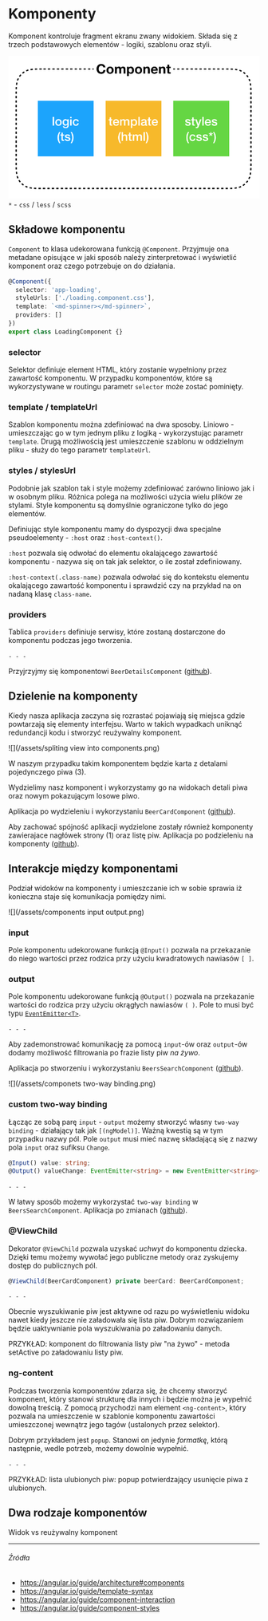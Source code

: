 # Komponenty

Komponent kontroluje fragment ekranu zwany widokiem. Składa się z trzech podstawowych elementów - logiki, szablonu oraz styli.

![](/assets/component.png)  
`*` - `css` / `less` / `scss`

## Składowe komponentu

`Component` to klasa udekorowana funkcją `@Component`. Przyjmuje ona metadane opisujące w jaki sposób należy zinterpretować i wyświetlić komponent oraz czego potrzebuje on do działania.

```ts
@Component({
  selector: 'app-loading',
  styleUrls: ['./loading.component.css'],
  template: `<md-spinner></md-spinner>`,
  providers: []
})
export class LoadingComponent {}
```

### selector

Selektor definiuje element HTML, który zostanie wypełniony przez zawartość komponentu. W przypadku komponentów, które są wykorzystywane w routingu parametr `selector` może zostać pominięty.

### template / templateUrl

Szablon komponentu można zdefiniować na dwa sposoby. Liniowo - umieszczając go w tym jednym pliku z logiką - wykorzystując parametr `template`. Drugą możliwością jest umieszczenie szablonu w oddzielnym pliku - służy do tego parametr `templateUrl`.

### styles / stylesUrl

Podobnie jak szablon tak i style możemy zdefiniować zarówno liniowo jak i w osobnym pliku. Różnica polega na możliwości użycia wielu plików ze stylami. Style komponentu są domyślnie ograniczone tylko do jego elementów.

Definiując style komponentu mamy do dyspozycji dwa specjalne pseudoelementy - `:host` oraz `:host-context()`.

`:host` pozwala się odwołać do elementu okalającego zawartość komponentu - nazywa się on tak jak selektor, o ile został zdefiniowany.

`:host-context(.class-name)` pozwala odwołać się do kontekstu elementu okalającego zawartość komponentu i sprawdzić czy na przykład na on nadaną klasę `class-name`.

### providers

Tablica `providers` definiuje serwisy, które zostaną dostarczone do komponentu podczas jego tworzenia.

`- - -`

Przyjrzyjmy się komponentowi `BeerDetailsComponent` \([github](https://github.com/mmotel/ng-beers-app/tree/v4/src/app/core/beer-details)\).

## Dzielenie na komponenty

Kiedy nasza aplikacja zaczyna się rozrastać pojawiają się miejsca gdzie powtarzają się elementy interfejsu. Warto w takich wypadkach uniknąć redundancji kodu i stworzyć reużywalny komponent.

![](/assets/spliting view into components.png)

W naszym przypadku takim komponentem będzie karta z detalami pojedynczego piwa (3).

Wydzielimy nasz komponent i wykorzystamy go na widokach detali piwa oraz nowym pokazującym losowe piwo.

Aplikacja po wydzieleniu i wykorzystaniu `BeerCardComponent` ([github](https://github.com/mmotel/ng-beers-app/tree/v6/src/app)).

Aby zachować spójność aplikacji wydzielone zostały również komponenty zawierajace nagłówek strony (1) oraz listę piw. Aplikacja po podzieleniu na komponenty ([github](https://github.com/mmotel/ng-beers-app/tree/v7/src/app)).

## Interakcje między komponentami

Podział widoków na komponenty i umieszczanie ich w sobie sprawia iż konieczna staje się komunikacja pomiędzy nimi.

![](/assets/components input output.png)

### input

Pole komponentu udekorowane funkcją `@Input()` pozwala na przekazanie do niego wartości przez rodzica przy użyciu kwadratowych nawiasów `[ ]`.

### output

Pole komponentu udekorowane funkcją `@Output()` pozwala na przekazanie wartości do rodzica przy użyciu okrągłych nawiasów `( )`. Pole to musi być typu [`EventEmitter<T>`](https://angular.io/api/core/EventEmitter).

`- - -`

Aby zademonstrować komunikację za pomocą `input`-ów oraz `output`-ów dodamy możliwość filtrowania po frazie listy piw _na żywo_.

Aplikacja po stworzeniu i wykorzystaniu `BeersSearchComponent` ([github](https://github.com/mmotel/ng-beers-app/tree/v8/src/app)).

![](/assets/componets two-way binding.png)

### custom two-way binding

Łącząc ze sobą parę `input` - `output` możemy stworzyć własny `two-way binding` - działający tak jak `[(ngModel)]`. Ważną kwestią są w tym przypadku nazwy pól. Pole `output` musi mieć nazwę składającą się z nazwy pola `input` oraz sufiksu `Change`.

```ts
@Input() value: string;
@Output() valueChange: EventEmitter<string> = new EventEmitter<string>();
```

`- - -`

W łatwy sposób możemy wykorzystać `two-way binding` w `BeersSearchComponent`. Aplikacja po zmianach ([github](https://github.com/mmotel/ng-beers-app/blob/v9/src/app)).

### @ViewChild

Dekorator `@ViewChild` pozwala uzyskać _uchwyt_ do komponentu dziecka. Dzięki temu możemy wywołać jego publiczne metody oraz zyskujemy dostęp do publicznych pól.

```ts
@ViewChild(BeerCardComponent) private beerCard: BeerCardComponent;
```

`- - -`

Obecnie wyszukiwanie piw jest aktywne od razu po wyświetleniu widoku nawet kiedy jeszcze nie załadowała się lista piw. Dobrym rozwiązaniem będzie uaktywnianie pola wyszukiwania po załadowaniu danych.

PRZYKŁAD: komponent do filtrowania listy piw "na żywo" - metoda setActive po załadowaniu listy piw.

### ng-content

Podczas tworzenia komponentów zdarza się, że chcemy stworzyć komponent, który stanowi strukturę dla innych i będzie można je wypełnić dowolną treścią. Z pomocą przychodzi nam element `<ng-content>`, który pozwala na umieszczenie w szablonie komponentu zawartości umieszczonej wewnątrz jego tagów (ustalonych przez selektor).

Dobrym przykładem jest `popup`. Stanowi on jedynie _formatkę_, którą następnie, wedle potrzeb, możemy dowolnie wypełnić.  

`- - -`

PRZYKŁAD: lista ulubionych piw: popup potwierdzający usunięcie piwa z ulubionych.

## Dwa rodzaje komponentów

Widok vs reużywalny komponent


---

###### Źródła

* https://angular.io/guide/architecture#components
* https://angular.io/guide/template-syntax
* https://angular.io/guide/component-interaction
* https://angular.io/guide/component-styles



